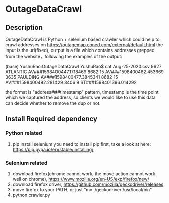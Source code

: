 # OutageDataCrawl
## Description 
OutageDataCrawl is Python + selenium based crawler which could help to crawl addresses on https://outagemap.coned.com/external/default.html 
the input is the url(fixed), output is a file which contains addresses grepped from the website，following the examples of the output:

(base) YushuRao:OutageDataCrawl YushuRao$ cat Aug-25-2020.csv 
9627 ATLANTIC AV###1598400447.1718469
8682 15 AV###1598400462.453669
3635 PAULDING AV###1598400477.3845341
8682 15 AV###1598400492.281429
3406 9 ST###1598401396.014292

the format is "address###timestamp" pattern, timestamp is the time point which we captured the address, so clients we would like to use this data can decide whether to remove the dup or not. 

## Install Required dependency
### Python related
1. pip install selenium
you need to install pip first, take a look at here: https://pip.pypa.io/en/stable/installing/
### Selenium related
1. download firefox(chrome cannot work, the move action cannot work well on chrome), https://www.mozilla.org/en-US/exp/firefox/new/ 
2. download firefox driver,  https://github.com/mozilla/geckodriver/releases 
3. move firefox to your PATH, or  just "mv ./geckodriver /usr/local/bin"
4. python crawler.py
